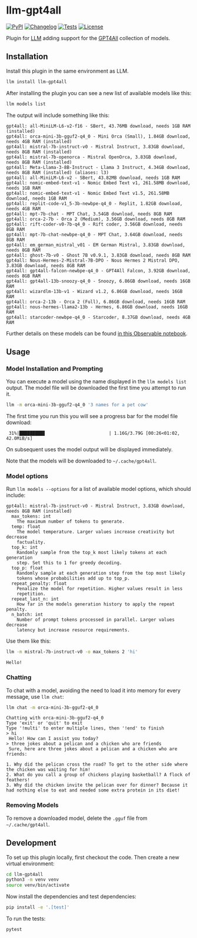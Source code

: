 # llm-gpt4all

[![PyPI](https://img.shields.io/pypi/v/llm-gpt4all.svg)](https://pypi.org/project/llm-gpt4all/)
[![Changelog](https://img.shields.io/github/v/release/simonw/llm-gpt4all?include_prereleases&label=changelog)](https://github.com/simonw/llm-gpt4all/releases)
[![Tests](https://github.com/simonw/llm-gpt4all/workflows/Test/badge.svg)](https://github.com/simonw/llm-gpt4all/actions?query=workflow%3ATest)
[![License](https://img.shields.io/badge/license-Apache%202.0-blue.svg)](https://github.com/simonw/llm-gpt4all/blob/main/LICENSE)

Plugin for [LLM](https://llm.datasette.io/) adding support for the [GPT4All](https://gpt4all.io/) collection of models.

## Installation

Install this plugin in the same environment as LLM.
```bash
llm install llm-gpt4all
```
After installing the plugin you can see a new list of available models like this:

```bash
llm models list
```
The output will include something like this:
```
gpt4all: all-MiniLM-L6-v2-f16 - SBert, 43.76MB download, needs 1GB RAM (installed)
gpt4all: orca-mini-3b-gguf2-q4_0 - Mini Orca (Small), 1.84GB download, needs 4GB RAM (installed)
gpt4all: mistral-7b-instruct-v0 - Mistral Instruct, 3.83GB download, needs 8GB RAM (installed)
gpt4all: mistral-7b-openorca - Mistral OpenOrca, 3.83GB download, needs 8GB RAM (installed)
gpt4all: Meta-Llama-3-8B-Instruct - Llama 3 Instruct, 4.34GB download, needs 8GB RAM (installed) (aliases: l3)
gpt4all: all-MiniLM-L6-v2 - SBert, 43.82MB download, needs 1GB RAM
gpt4all: nomic-embed-text-v1 - Nomic Embed Text v1, 261.58MB download, needs 1GB RAM
gpt4all: nomic-embed-text-v1 - Nomic Embed Text v1.5, 261.58MB download, needs 1GB RAM
gpt4all: replit-code-v1_5-3b-newbpe-q4_0 - Replit, 1.82GB download, needs 4GB RAM
gpt4all: mpt-7b-chat - MPT Chat, 3.54GB download, needs 8GB RAM
gpt4all: orca-2-7b - Orca 2 (Medium), 3.56GB download, needs 8GB RAM
gpt4all: rift-coder-v0-7b-q4_0 - Rift coder, 3.56GB download, needs 8GB RAM
gpt4all: mpt-7b-chat-newbpe-q4_0 - MPT Chat, 3.64GB download, needs 8GB RAM
gpt4all: em_german_mistral_v01 - EM German Mistral, 3.83GB download, needs 8GB RAM
gpt4all: ghost-7b-v0 - Ghost 7B v0.9.1, 3.83GB download, needs 8GB RAM
gpt4all: Nous-Hermes-2-Mistral-7B-DPO - Nous Hermes 2 Mistral DPO, 3.83GB download, needs 8GB RAM
gpt4all: gpt4all-falcon-newbpe-q4_0 - GPT4All Falcon, 3.92GB download, needs 8GB RAM
gpt4all: gpt4all-13b-snoozy-q4_0 - Snoozy, 6.86GB download, needs 16GB RAM
gpt4all: wizardlm-13b-v1 - Wizard v1.2, 6.86GB download, needs 16GB RAM
gpt4all: orca-2-13b - Orca 2 (Full), 6.86GB download, needs 16GB RAM
gpt4all: nous-hermes-llama2-13b - Hermes, 6.86GB download, needs 16GB RAM
gpt4all: starcoder-newbpe-q4_0 - Starcoder, 8.37GB download, needs 4GB RAM
```
Further details on these models can be found [in this Observable notebook](https://observablehq.com/@simonw/gpt4all-models).

## Usage

### Model Installation and Prompting

You can execute a model using the name displayed in the `llm models list` output. The model file will be downloaded the first time you attempt to run it.

```bash
llm -m orca-mini-3b-gguf2-q4_0 '3 names for a pet cow'
```
The first time you run this you will see a progress bar for the model file download:
```
 31%|█████████▋                        | 1.16G/3.79G [00:26<01:02, 42.0MiB/s]
```
On subsequent uses the model output will be displayed immediately.

Note that the models will be downloaded to `~/.cache/gpt4all`.

### Model options

Run `llm models --options` for a list of available model options, which should include:

```
gpt4all: mistral-7b-instruct-v0 - Mistral Instruct, 3.83GB download, needs 8GB RAM (installed)
  max_tokens: int
    The maximum number of tokens to generate.
  temp: float
    The model temperature. Larger values increase creativity but decrease
    factuality.
  top_k: int
    Randomly sample from the top_k most likely tokens at each generation
    step. Set this to 1 for greedy decoding.
  top_p: float
    Randomly sample at each generation step from the top most likely
    tokens whose probabilities add up to top_p.
  repeat_penalty: float
    Penalize the model for repetition. Higher values result in less
    repetition.
  repeat_last_n: int
    How far in the models generation history to apply the repeat penalty.
  n_batch: int
    Number of prompt tokens processed in parallel. Larger values decrease
    latency but increase resource requirements.
```
Use them like this:

```bash
llm -m mistral-7b-instruct-v0 -o max_tokens 2 'hi'
```
```
Hello!
```

### Chatting

To chat with a model, avoiding the need to load it into memory for every message, use `llm chat`:

```bash
llm chat -m orca-mini-3b-gguf2-q4_0
```
```
Chatting with orca-mini-3b-gguf2-q4_0
Type 'exit' or 'quit' to exit
Type '!multi' to enter multiple lines, then '!end' to finish
> hi
 Hello! How can I assist you today?
> three jokes about a pelican and a chicken who are friends
 Sure, here are three jokes about a pelican and a chicken who are friends:

1. Why did the pelican cross the road? To get to the other side where the chicken was waiting for him!
2. What do you call a group of chickens playing basketball? A flock of feathers!
3. Why did the chicken invite the pelican over for dinner? Because it had nothing else to eat and needed some extra protein in its diet!
```

### Removing Models

To remove a downloaded model, delete the `.gguf` file from `~/.cache/gpt4all`.

## Development

To set up this plugin locally, first checkout the code. Then create a new virtual environment:
```bash
cd llm-gpt4all
python3 -m venv venv
source venv/bin/activate
```
Now install the dependencies and test dependencies:
```bash
pip install -e '.[test]'
```
To run the tests:
```bash
pytest
```
